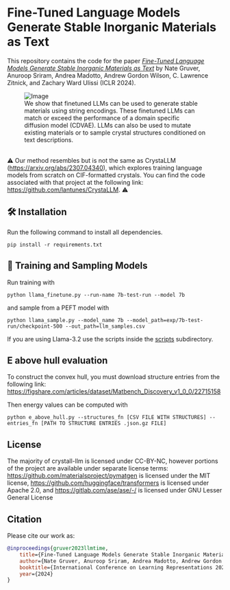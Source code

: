 # Fine-Tuned Language Models Generate Stable Inorganic Materials as Text

This repository contains the code for the paper
[_Fine-Tuned Language Models Generate Stable Inorganic Materials as Text_](https://arxiv.org/abs/2402.04379)
by Nate Gruver, Anuroop Sriram, Andrea Madotto, Andrew Gordon Wilson, C. Lawrence Zitnick, and Zachary Ward Ulissi (ICLR 2024).

<figure>
  <img src="./assets/crystal_llm_graphic.png" alt="Image">
  <figcaption> We show that finetuned LLMs can be used to generate stable materials using string encodings. These finetuned LLMs can match or exceed the performance of a domain specific diffusion model (CDVAE). LLMs can also be used to mutate existing materials or to sample crystal structures conditioned on text descriptions. </figcaption>
</figure>

\
⚠️ Our method resembles but is not the same as CrystaLLM (https://arxiv.org/abs/2307.04340), which explores training language models from scratch on CIF-formatted crystals. You can find the code associated with that project at the following link: https://github.com/lantunes/CrystaLLM. ⚠️

## 🛠 Installation
Run the following command to install all dependencies. 
```
pip install -r requirements.txt
```

## 🚀 Training and Sampling Models
Run training with
```
python llama_finetune.py --run-name 7b-test-run --model 7b
```
and sample from a PEFT model with
```
python llama_sample.py --model_name 7b --model_path=exp/7b-test-run/checkpoint-500 --out_path=llm_samples.csv
```

If you are using Llama-3.2 use the scripts inside the [scripts](scripts) subdirectory.

## E above hull evaluation

To construct the convex hull, you must download structure entries from the following link:
https://figshare.com/articles/dataset/Matbench_Discovery_v1_0_0/22715158

Then energy values can be computed with
```
python e_above_hull.py --structures_fn [CSV FILE WITH STRUCTURES] --entries_fn [PATH TO STRUCTURE ENTRIES .json.gz FILE]
```

## License

The majority of crystall-llm is licensed under CC-BY-NC, however portions of the project are available under separate license terms: https://github.com/materialsproject/pymatgen is licensed under the MIT license, https://github.com/huggingface/transformers is licensed under Apache 2.0, and https://gitlab.com/ase/ase/-/ is licensed under GNU Lesser General License

## Citation
Please cite our work as:
```bibtex
@inproceedings{gruver2023llmtime,
    title={Fine-Tuned Language Models Generate Stable Inorganic Materials as Text},
    author={Nate Gruver, Anuroop Sriram, Andrea Madotto, Andrew Gordon Wilson, C. Lawrence Zitnick, and Zachary Ward Ulissi},
    booktitle={International Conference on Learning Representations 2024},
    year={2024}
}
```
